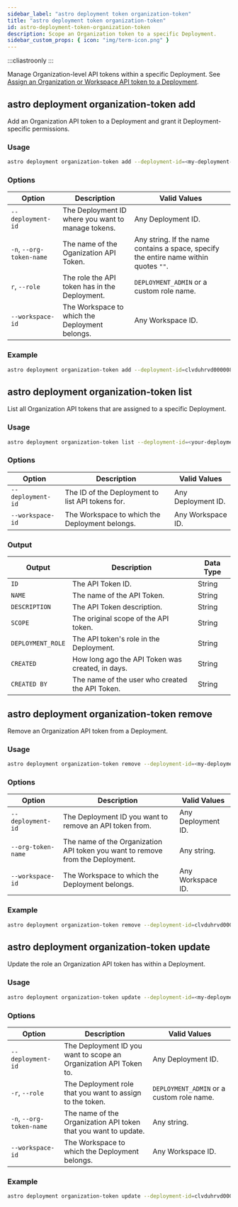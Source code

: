 ```yaml
---
sidebar_label: "astro deployment token organization-token"
title: "astro deployment token organization-token"
id: astro-deployment-token-organization-token
description: Scope an Organization token to a specific Deployment.
sidebar_custom_props: { icon: "img/term-icon.png" }
---
```


:::cliastroonly
:::

Manage Organization-level API tokens within a specific Deployment. See [Assign an Organization or Workspace API token to a Deployment](https://docs.astronomer.io/astro/deployment-api-tokens#assign-an-organization-or-workspace-api-token-to-a-deployment).

## astro deployment organization-token add

Add an Organization API token to a Deployment and grant it Deployment-specific permissions.

### Usage

```sh
astro deployment organization-token add --deployment-id=<my-deployment-id> --role=DEPLOYMENT_ADMIN --org-token-name=<org-token-name> --workspace-id=<workspace-id>
```

### Options

| Option                   | Description                                        | Valid Values                                                                          |
| ------------------------ | -------------------------------------------------- | ------------------------------------------------------------------------------------- |
| `--deployment-id`        | The Deployment ID where you want to manage tokens. | Any Deployment ID.                                                                    |
| `-n`, `--org-token-name` | The name of the Oganization API Token.             | Any string. If the name contains a space, specify the entire name within quotes `""`. |
| `r`, `--role`            | The role the API token has in the Deployment.      | `DEPLOYMENT_ADMIN` or a custom role name.                                             |
| `--workspace-id`         | The Workspace to which the Deployment belongs.     | Any Workspace ID.                                                                     |

### Example

```sh
astro deployment organization-token add --deployment-id=clvduhrvd000008l842ohcpvb --role=DEPLOYMENT_ADMIN --org-token-name="My org token"
```

## astro deployment organization-token list

List all Organization API tokens that are assigned to a specific Deployment.

### Usage

```sh
astro deployment organization-token list --deployment-id=<your-deployment-id>
```

### Options

| Option            | Description                                      | Valid Values       |
| ----------------- | ------------------------------------------------ | ------------------ |
| `--deployment-id` | The ID of the Deployment to list API tokens for. | Any Deployment ID. |
| `--workspace-id`  | The Workspace to which the Deployment belongs.   | Any Workspace ID.  |

### Output

| Output            | Description                                      | Data Type |
| ----------------- | ------------------------------------------------ | --------- |
| `ID`              | The API Token ID.                                | String    |
| `NAME`            | The name of the API Token.                       | String    |
| `DESCRIPTION`     | The API Token description.                       | String    |
| `SCOPE`           | The original scope of the API token.             | String    |
| `DEPLOYMENT_ROLE` | The API token's role in the Deployment.          | String    |
| `CREATED`         | How long ago the API Token was created, in days. | String    |
| `CREATED BY`      | The name of the user who created the API Token.  | String    |

## astro deployment organization-token remove

Remove an Organization API token from a Deployment.

### Usage

```sh
astro deployment organization-token remove --deployment-id=<my-deployment-id> --org-token-name=<org-token-name>
```

### Options

| Option             | Description                                                                    | Valid Values       |
| ------------------ | ------------------------------------------------------------------------------ | ------------------ |
| `--deployment-id`  | The Deployment ID you want to remove an API token from.                        | Any Deployment ID. |
| `--org-token-name` | The name of the Organization API token you want to remove from the Deployment. | Any string.        |
| `--workspace-id`   | The Workspace to which the Deployment belongs.                                 | Any Workspace ID.  |

### Example

```sh
astro deployment organization-token remove --deployment-id=clvduhrvd000008l842ohcpvb --org-token-name="My org token"
```

## astro deployment organization-token update

Update the role an Organization API token has within a Deployment.

### Usage

```sh
astro deployment organization-token update --deployment-id=<my-deployment-id> --role=DEPLOYMENT_ADMIN
```

### Options

| Option                   | Description                                                                | Valid Values                              |
| ------------------------ | -------------------------------------------------------------------------- | ----------------------------------------- |
| `--deployment-id`        | The Deployment ID you want to scope an Organization API Token to.          | Any Deployment ID.                        |
| `-r`, `--role`           | The Deployment role that you want to assign to the token.                              | `DEPLOYMENT_ADMIN` or a custom role name. |
| `-n`, `--org-token-name` | The name of the Organization API token that you want to update. | Any string.                               |
| `--workspace-id`         | The Workspace to which the Deployment belongs.                             | Any Workspace ID.                         |

### Example

```sh
astro deployment organization-token update --deployment-id=clvduhrvd000008l842ohcpvb --org-token-name="My org token" --role=DEPLOYMENT_ADMIN
```
